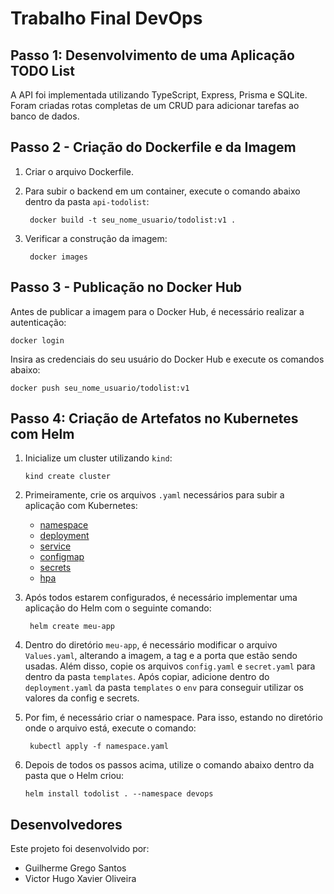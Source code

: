 # Trabalho Final DevOps

## Passo 1: Desenvolvimento de uma Aplicação TODO List

A API foi implementada utilizando TypeScript, Express, Prisma e SQLite. Foram criadas rotas completas de um CRUD para adicionar tarefas ao banco de dados.

## Passo 2 - Criação do Dockerfile e da Imagem

1. Criar o arquivo Dockerfile.

2. Para subir o backend em um container, execute o comando abaixo dentro da pasta `api-todolist`:

        docker build -t seu_nome_usuario/todolist:v1 .
   

4. Verificar a construção da imagem:

        docker images


## Passo 3 - Publicação no Docker Hub

Antes de publicar a imagem para o Docker Hub, é necessário realizar a autenticação:

    docker login


Insira as credenciais do seu usuário do Docker Hub e execute os comandos abaixo:

    docker push seu_nome_usuario/todolist:v1


## Passo 4: Criação de Artefatos no Kubernetes com Helm

1. Inicialize um cluster utilizando `kind`:

       kind create cluster
   

3. Primeiramente, crie os arquivos `.yaml` necessários para subir a aplicação com Kubernetes:

    - [namespace](https://raw.githubusercontent.com/GregoSX/Trabalho-Final-Devops/main/namespace.yaml)
    - [deployment](https://raw.githubusercontent.com/GregoSX/Trabalho-Final-Devops/main/deployment.yaml)
    - [service](https://raw.githubusercontent.com/GregoSX/Trabalho-Final-Devops/main/services.yaml)
    - [configmap](https://raw.githubusercontent.com/GregoSX/Trabalho-Final-Devops/main/config.yaml)
    - [secrets](https://raw.githubusercontent.com/GregoSX/Trabalho-Final-Devops/main/secret.yaml)
    - [hpa](https://raw.githubusercontent.com/GregoSX/Trabalho-Final-Devops/main/hpa.yaml)

4. Após todos estarem configurados, é necessário implementar uma aplicação do Helm com o seguinte comando:

        helm create meu-app

5. Dentro do diretório `meu-app`, é necessário modificar o arquivo `Values.yaml`, alterando a imagem, a tag e a porta que estão sendo usadas. Além disso, copie os arquivos `config.yaml` e `secret.yaml` para dentro da pasta `templates`. Após copiar, adicione dentro do `deployment.yaml` da pasta `templates` o `env` para conseguir utilizar os valores da config e secrets.

6. Por fim, é necessário criar o namespace. Para isso, estando no diretório onde o arquivo está, execute o comando:

        kubectl apply -f namespace.yaml


7. Depois de todos os passos acima, utilize o comando abaixo dentro da pasta que o Helm criou:

       helm install todolist . --namespace devops
    


## Desenvolvedores

Este projeto foi desenvolvido por:

 - Guilherme Grego Santos
 - Victor Hugo Xavier Oliveira
